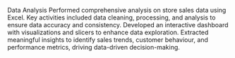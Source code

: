 Data Analysis Performed comprehensive analysis on store sales data using Excel. Key activities included data cleaning, processing, and analysis to ensure data accuracy and consistency. 
Developed an interactive dashboard with visualizations and slicers to enhance data exploration.
Extracted meaningful insights to identify sales trends, customer behaviour, and performance metrics, driving data-driven decision-making.

